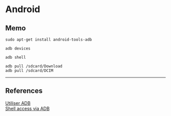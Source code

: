 # Android

## Memo

`sudo apt-get install android-tools-adb`  

`adb devices`  

`adb shell`  

`adb pull /sdcard/Download`  
`adb pull /sdcard/DCIM`  

---

## References

[Utiliser ADB](https://linuxembedded.fr/2014/03/utiliser-adb)  
[Shell access via ADB](https://docs.ubports.com/fr/latest/userguide/advanceduse/adb.html)  
